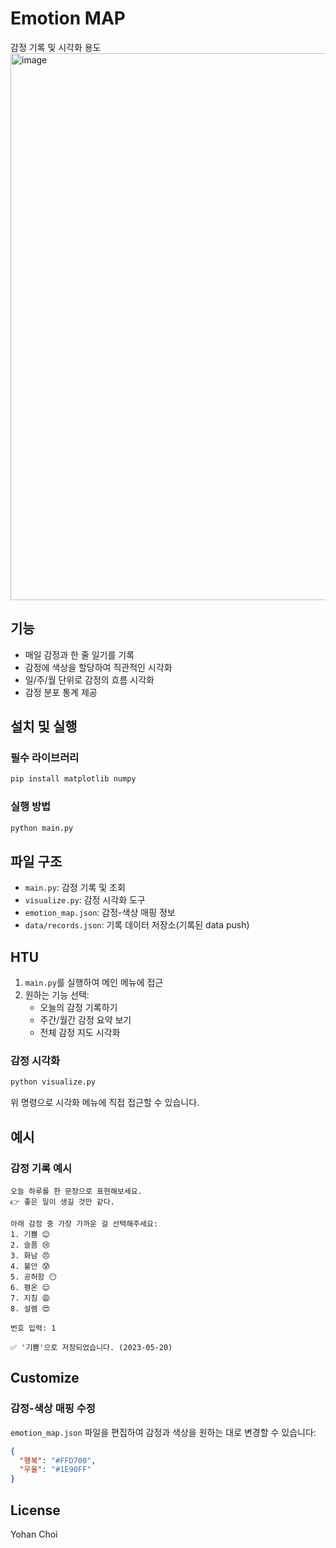 # Emotion MAP

감정 기록 및 시각화 용도
<img width="875" alt="image" src="https://github.com/user-attachments/assets/cc6211c1-eaff-4c40-aab8-7c1b324af04b" />


## 기능

- 매일 감정과 한 줄 일기를 기록
- 감정에 색상을 할당하여 직관적인 시각화
- 일/주/월 단위로 감정의 흐름 시각화
- 감정 분포 통계 제공

## 설치 및 실행

### 필수 라이브러리

```bash
pip install matplotlib numpy
```

### 실행 방법

```bash
python main.py
```

## 파일 구조

- `main.py`: 감정 기록 및 조회
- `visualize.py`: 감정 시각화 도구
- `emotion_map.json`: 감정-색상 매핑 정보
- `data/records.json`: 기록 데이터 저장소(기록된 data push)

## HTU

1. `main.py`를 실행하여 메인 메뉴에 접근
2. 원하는 기능 선택:
   - 오늘의 감정 기록하기
   - 주간/월간 감정 요약 보기
   - 전체 감정 지도 시각화

### 감정 시각화

```bash
python visualize.py
```

위 명령으로 시각화 메뉴에 직접 접근할 수 있습니다.

## 예시

### 감정 기록 예시
```
오늘 하루를 한 문장으로 표현해보세요.
👉 좋은 일이 생길 것만 같다.

아래 감정 중 가장 가까운 걸 선택해주세요:
1. 기쁨 😊
2. 슬픔 😢
3. 화남 😠
4. 불안 😰
5. 공허함 😶
6. 평온 😌
7. 지침 😩
8. 설렘 😍

번호 입력: 1

✅ '기쁨'으로 저장되었습니다. (2023-05-20)
```

## Customize

### 감정-색상 매핑 수정
`emotion_map.json` 파일을 편집하여 감정과 색상을 원하는 대로 변경할 수 있습니다:

```json
{
  "행복": "#FFD700",
  "우울": "#1E90FF"
}
```

## License
Yohan Choi
